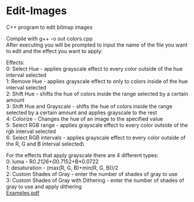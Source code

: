 # Edit-Images
C++ program to edit bitmap images

Compile with g++ -o out colors.cpp\
After executing you will be prompted to input the name of the file you want to edit and the effect you want to apply:

Effects:\
    0: Select Hue - applies grayscale effect to every color outside of the hue interval selected\
    1: Remove Hue - applies grayscale effect to only to colors inside of the hue interval selected\
    2: Shift Hue - shifts the hue of colors inside the range selected by a certain amount\
    3: Shift Hue and Grayscale - shifts the hue of colors inside the range selected by a certain amount and applies grayscale to the rest\
    4: Colorize - Changes the hue of an image to the specified value\
    5: Select RGB range - applies grayscale effect to every color outside of the rgb interval selected\
    6: Select RGB intervals - applies grayscale effect to every color outside of the R, G and B interval selected\

For the effects that apply grayscale there are 4 different types:\
    0: luma - R*0.2126+G*0.7152+B*0.0722\
    1: desaturation - (max(R, G, B)+min(R, G, B))/2\
    2: Custom Shades of Gray - enter the number of shades of gray to use\
    3: Custom Shades of Gray with Dithering - enter the number of shades of gray to use and apply dithering\
[Examples.pdf](https://github.com/VictorLutes/Edit-Images/files/9595804/Examples.pdf)

